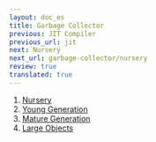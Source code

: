 ```yaml
---
layout: doc_es
title: Garbage Collector
previous: JIT Compiler
previous_url: jit
next: Nursery
next_url: garbage-collector/nursery
review: true
translated: true
---
```


1. [Nursery](/doc/en/garbage-collector/nursery/)
1. [Young Generation](/doc/en/garbage-collector/young-generation/)
1. [Mature Generation](/doc/en/garbage-collector/mature-generation/)
1. [Large Objects](/doc/en/garbage-collector/large-objects/)
